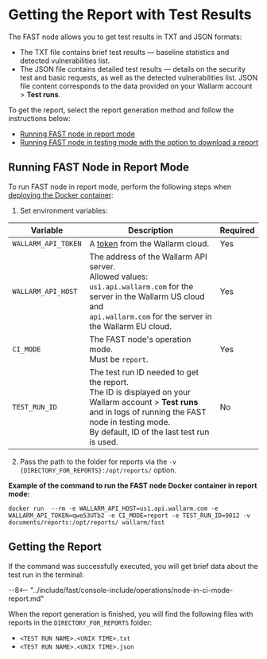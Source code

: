 [anchor-report-mode]:              #running-fast-node-in-report-mode

[doc-ci-mode-testing-report]:      ../poc/ci-mode-testing.md#getting-the-report-about-the-test
[doc-ci-mode-testing]:             ../poc/ci-mode-testing.md
[doc-get-token]:                   create-node.md
[deploy-docker-with-fast-node]:    ../qsg/deployment.md#4--deploy-the-fast-node-docker-container

# Getting the Report with Test Results

The FAST node allows you to get test results in TXT and JSON formats:

* The TXT file contains brief test results — baseline statistics and detected vulnerabilities list.
* The JSON file contains detailed test results — details on the security test and basic requests, as well as the detected vulnerabilities list. JSON file content corresponds to the data provided on your Wallarm account > **Test runs**.

To get the report, select the report generation method and follow the instructions below:

* [Running FAST node in report mode][anchor-report-mode]
* [Running FAST node in testing mode with the option to download a report][doc-ci-mode-testing-report]

## Running FAST Node in Report Mode

To run FAST node in report mode, perform the following steps when [deploying the Docker container][deploy-docker-with-fast-node]:

<ol start="1"><li>Set environment variables:</li></ol>

| Variable           	| Description 	| Required 	|
|--------------------	| --------	| -----------	|
| `WALLARM_API_TOKEN`  	| A [token][doc-get-token] from the Wallarm cloud. | Yes |
| `WALLARM_API_HOST`   	| The address of the Wallarm API server. <br>Allowed values: <br>`us1.api.wallarm.com` for the server in the Wallarm US cloud and <br>`api.wallarm.com` for the server in the Wallarm EU cloud.| Yes |
| `CI_MODE`            	| The FAST node's operation mode.<br>Must be `report`. | Yes |
| `TEST_RUN_ID`      	| The test run ID needed to get the report.<br>The ID is displayed on your Wallarm account > **Test runs** and in logs of running the FAST node in testing mode.<br>By default, ID of the last test run is used. | No |

<ol start="2"><li>Pass the path to the folder for reports via the  <code>-v {DIRECTORY_FOR_REPORTS}:/opt/reports/</code> option.</li></ol>

**Example of the command to run the FAST node Docker container in report mode:**

```
docker run  --rm -e WALLARM_API_HOST=us1.api.wallarm.com -e WALLARM_API_TOKEN=qwe53UTb2 -e CI_MODE=report -e TEST_RUN_ID=9012 -v documents/reports:/opt/reports/ wallarm/fast
```

## Getting the Report

If the command was successfully executed, you will get brief data about the test run in the terminal:

--8<-- "../include/fast/console-include/operations/node-in-ci-mode-report.md"

When the report generation is finished, you will find the following files with reports in the `DIRECTORY_FOR_REPORTS` folder:

* `<TEST RUN NAME>.<UNIX TIME>.txt`
* `<TEST RUN NAME>.<UNIX TIME>.json`